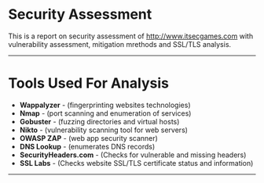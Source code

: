 # Security Assessment
This is a report on security assessment of http://www.itsecgames.com with vulnerability assessment, mitigation mrethods and SSL/TLS analysis.

---

# Tools Used For Analysis
 * **Wappalyzer** - (fingerprinting websites technologies)
 * **Nmap**  - (port scanning and enumeration of services)
 * **Gobuster**  - (fuzzing directories and virtual hosts)
 * **Nikto**  - (vulnerability scanning tool for web servers)
 * **OWASP ZAP**  - (web app security scanner)
 * **DNS Lookup**  - (enumerates DNS records)
 * **SecurityHeaders.com** - (Checks for vulnerable and missing headers)
 * **SSL Labs** - (Checks website SSL/TLS certificate status and information)

---
